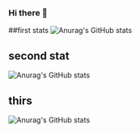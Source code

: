 ### Hi there 👋

##first stats
![Anurag's GitHub stats](https://github-readme-stats.vercel.app/api?username=HaziimYassien&hide=contribs,prs)

## second stat
![Anurag's GitHub stats](https://github-readme-stats.vercel.app/api?username=HaziimYassien&show=reviews,discussions_started,discussions_answered,prs_merged,prs_merged_percentage)

## thirs
![Anurag's GitHub stats](https://github-readme-stats.vercel.app/api?username=HaziimYassien&show_icons=true)

